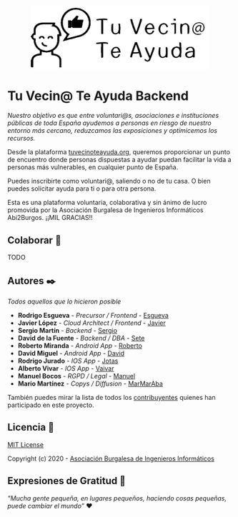 <p align="center"><img src="https://github.com/smarquina/tuvecinoteayuda/blob/master/public/img/logo/logo-black.png" width="400"></p>

# Tu Vecin@ Te Ayuda Backend

_Nuestro objetivo es que entre voluntari@s, asociaciones e instituciones públicas de toda España ayudemos a personas en riesgo de nuestro entorno más cercano, reduzcamos las exposiciones y optimicemos los recursos._

Desde la plataforma [tuvecinoteayuda.org](https://www.tuvecinoteayuda.org/), queremos proporcionar
un punto de encuentro donde personas dispuestas a ayudar puedan facilitar la vida a personas más
vulnerables, en cualquier punto de España.

Puedes inscribirte como voluntari@, saliendo o no de tu casa. O bien puedes solicitar ayuda para ti
o para otra persona.

Esta es una plataforma voluntaria, colaborativa y sin ánimo de lucro promovida por la Asociación
Burgalesa de Ingenieros Informáticos Abi2Burgos. ¡¡MIL GRACIAS!!

## Colaborar 🚀

TODO

## Autores ✒️

_Todos aquellos que lo hicieron posible_

* **Rodrigo Esgueva** - *Precursor / Frontend* - [Esgueva](https://github.com/Esgueva)
* **Javier López** - *Cloud Architect / Frontend* - [Javier](https://github.com/javioreto)
* **Sergio Martín** - *Backend* - [Sergio](https://github.com/smarquina)
* **David de la Fuente** - *Backend / DBA* - [Sete](https://github.com/sete391)
* **Roberto Miranda** - *Android App* - [Roberto](https://github.com/RoberMiranda92)
* **David Miguel** - *Android App* - [David](https://github.com/davidmigloz)
* **Rodrigo Jurado** - *IOS App* - [Jotas](https://github.com/sete391)
* **Alberto Vivar** - *IOS App* - [Vaivar](https://www.linkedin.com/in/manuelbocos/)
* **Manuel Bocos** - *RGPD / Legal* - [Manuel](https://www.linkedin.com/in/manuelbocos/)
* **Mario Martínez** - *Copys / Diffusion* - [MarMarAba](https://www.linkedin.com/in/marmaraba)

También puedes mirar la lista de todos los [contribuyentes](https://github.com/orgs/tu-vecino-te-ayuda/people) quienes han participado en este proyecto.

## Licencia 📄

[MIT License](https://github.com/smarquina/tuvecinoteayuda/blob/master/LICENSE)

Copyright (c) 2020 - [Asociación Burgalesa de Ingenieros Informáticos](https://abi2burgos.es/)

## Expresiones de Gratitud 🎁

_"Mucha gente pequeña, en lugares pequeños, haciendo cosas pequeñas, puede cambiar el mundo”_ ❤️
